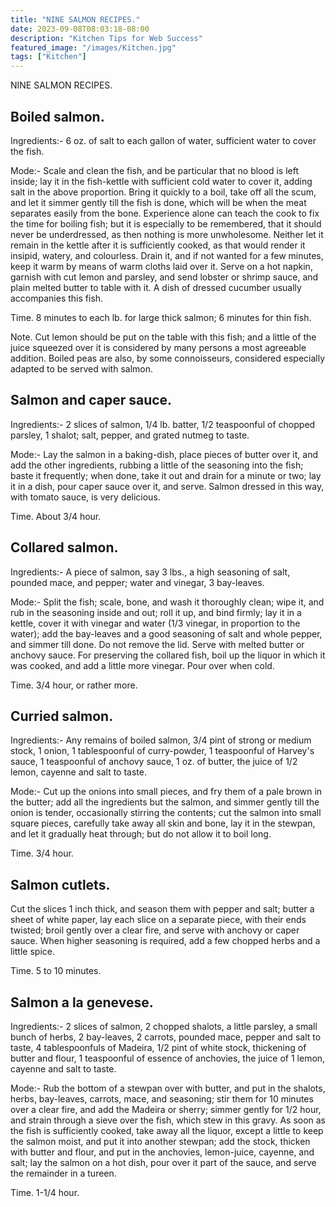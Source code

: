 ```yaml
---
title: "NINE SALMON RECIPES."
date: 2023-09-08T08:03:18-08:00
description: "Kitchen Tips for Web Success"
featured_image: "/images/Kitchen.jpg"
tags: ["Kitchen"]
---
```


NINE SALMON RECIPES. 

Boiled salmon.
-------------- 

Ingredients:- 6 oz. of salt to each gallon of water, sufficient water to cover the fish. 

Mode:- Scale and clean the fish, and be particular that no blood is left inside; lay it in the fish-kettle with sufficient cold water to cover it, adding salt in the above proportion. Bring it quickly to a boil, take off all the scum, and let it simmer gently till the fish is done, which will be when the meat separates easily from the bone. Experience alone can teach the cook to fix the time for boiling fish; but it is especially to be remembered, that it should never be underdressed, as then nothing is more unwholesome. Neither let it remain in the kettle after it is sufficiently cooked, as that would render it insipid, watery, and colourless. Drain it, and if not wanted for a few minutes, keep it warm by means of warm cloths laid over it. Serve on a hot napkin, garnish with cut lemon and parsley, and send lobster or shrimp sauce, and plain melted butter to table with it. A dish of dressed cucumber usually accompanies this fish. 

Time. 8 minutes to each lb. for large thick salmon; 6 minutes for thin fish.  

Note. Cut lemon should be put on the table with this fish; and a little of the juice squeezed over it is considered by many persons a most agreeable addition. Boiled peas are also, by some connoisseurs, considered especially adapted to be served with salmon. 

Salmon and caper sauce.
----------------------- 

Ingredients:- 2 slices of salmon, 1/4 lb. batter, 1/2 teaspoonful of chopped parsley, 1 shalot; salt, pepper, and grated nutmeg to taste. 

Mode:- Lay the salmon in a baking-dish, place pieces of butter over it, and add the other ingredients, rubbing a little of the seasoning into the fish; baste it frequently; when done, take it out and drain for a minute or two; lay it in a dish, pour caper sauce over it, and serve. Salmon dressed in this way, with tomato sauce, is very delicious. 

Time. About 3/4 hour.  

Collared salmon.
---------------- 

Ingredients:- A piece of salmon, say 3 lbs., a high seasoning of salt, pounded mace, and pepper; water and vinegar, 3 bay-leaves. 

Mode:- Split the fish; scale, bone, and wash it thoroughly clean; wipe it, and rub in the seasoning inside and out; roll it up, and bind firmly; lay it in a kettle, cover it with vinegar and water (1/3 vinegar, in proportion to the water); add the bay-leaves and a good seasoning of salt and whole pepper, and simmer till done. Do not remove the lid. Serve with melted butter or anchovy sauce. For preserving the collared fish, boil up the liquor in which it was cooked, and add a little more vinegar. Pour over when cold. 

Time. 3/4 hour, or rather more.      

Curried salmon.
--------------- 

Ingredients:- Any remains of boiled salmon, 3/4 pint of strong or medium stock, 1 onion, 1 tablespoonful of curry-powder, 1 teaspoonful of Harvey's sauce, 1 teaspoonful of anchovy sauce, 1 oz. of butter, the juice of 1/2 lemon, cayenne and salt to taste. 

Mode:- Cut up the onions into small pieces, and fry them of a pale brown in the butter; add all the ingredients but the salmon, and simmer gently till the onion is tender, occasionally stirring the contents; cut the salmon into small square pieces, carefully take away all skin and bone, lay it in the stewpan, and let it gradually heat through; but do not allow it to boil long. 

Time. 3/4 hour.      

Salmon cutlets.
--------------- 

Cut the slices 1 inch thick, and season them with pepper and salt; butter a sheet of white paper, lay each slice on a separate piece, with their ends twisted; broil gently over a clear fire, and serve with anchovy or caper sauce. When higher seasoning is required, add a few chopped herbs and a little spice. 

Time. 5 to 10 minutes. 

Salmon a la genevese.
-------------------- 

Ingredients:- 2 slices of salmon, 2 chopped shalots, a little parsley, a small bunch of herbs, 2 bay-leaves, 2 carrots, pounded mace, pepper and salt to taste, 4 tablespoonfuls of Madeira, 1/2 pint of white stock, thickening of butter and flour, 1 teaspoonful of essence of anchovies, the juice of 1 lemon, cayenne and salt to taste. 

Mode:- Rub the bottom of a stewpan over with butter, and put in the shalots, herbs, bay-leaves, carrots, mace, and seasoning; stir them for 10 minutes over a clear fire, and add the Madeira or sherry; simmer gently for 1/2 hour, and strain through a sieve over the fish, which stew in this gravy. As soon as the fish is sufficiently cooked, take away all the liquor, except a little to keep the salmon moist, and put it into another stewpan; add the stock, thicken with butter and flour, and put in the anchovies, lemon-juice, cayenne, and salt; lay the salmon on a hot dish, pour over it part of the sauce, and serve the remainder in a tureen. 

Time. 1-1/4 hour.


